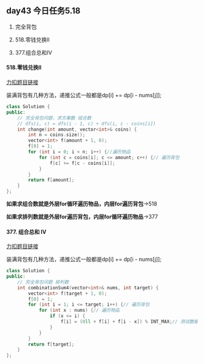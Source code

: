 ## day43 今日任务5.18

1. 完全背包

2. 518.零钱兑换II

3. 377.组合总和IV

#### 518.零钱兑换II

[力扣题目链接](https://leetcode.cn/problems/coin-change-ii/)

装满背包有几种方法，递推公式一般都是dp[i] += dp[i - nums[j]];

```cpp
class Solution {
public:
    // 完全背包问题，求方案数 组合数
    // dfs(i, c) = dfs(i - 1, c) + dfs(i, c - coins[i])
    int change(int amount, vector<int>& coins) {
        int n = coins.size();
        vector<int> f(amount + 1, 0);
        f[0] = 1;
        for (int i = 0; i < n; i++) {//遍历物品
            for (int c = coins[i]; c <= amount; c++) {// 遍历背包
                f[c] += f[c - coins[i]];
            }
        }
        return f[amount];
    }
};

```

**如果求组合数就是外层for循环遍历物品，内层for遍历背包**->518

**如果求排列数就是外层for遍历背包，内层for循环遍历物品**->377

#### 377. 组合总和 Ⅳ

[力扣题目链接](https://leetcode.cn/problems/combination-sum-iv/)

装满背包有几种方法，递推公式一般都是dp[i] += dp[i - nums[j]];

```cpp
class Solution {
public:
    // 完全背包问题 排列数
    int combinationSum4(vector<int>& nums, int target) {
        vector<int> f(target + 1, 0);
        f[0] = 1;
        for (int i = 1; i <= target; i++) {// 遍历背包
            for (int x : nums) {// 遍历物品
                if (x <= i) {
                    f[i] = (0ll + f[i] + f[i - x]) % INT_MAX;// 测试数据累计和超过了int，但答案保证为int
                }
            }
        }
        return f[target];
    }
};

```


